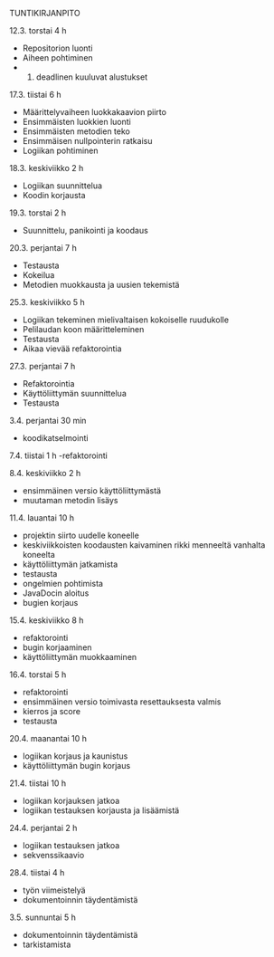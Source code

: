 TUNTIKIRJANPITO

12.3. torstai 4 h
- Repositorion luonti
- Aiheen pohtiminen
- 1. deadlinen kuuluvat alustukset

17.3. tiistai 6 h
- Määrittelyvaiheen luokkakaavion piirto
- Ensimmäisten luokkien luonti
- Ensimmäisten metodien teko
- Ensimmäisen nullpointerin ratkaisu
- Logiikan pohtiminen

18.3. keskiviikko 2 h 
- Logiikan suunnittelua
- Koodin korjausta

19.3. torstai 2 h
- Suunnittelu, panikointi ja koodaus

20.3. perjantai 7 h
- Testausta
- Kokeilua
- Metodien muokkausta ja uusien tekemistä

25.3. keskiviikko 5 h
- Logiikan tekeminen mielivaltaisen kokoiselle ruudukolle
- Pelilaudan koon määritteleminen
- Testausta
- Aikaa vievää refaktorointia

27.3. perjantai 7 h
- Refaktorointia 
- Käyttöliittymän suunnittelua
- Testausta

3.4. perjantai 30 min
- koodikatselmointi

7.4. tiistai 1 h
-refaktorointi

8.4. keskiviikko 2 h
- ensimmäinen versio käyttöliittymästä
- muutaman metodin lisäys

11.4. lauantai 10 h
- projektin siirto uudelle koneelle
- keskiviikkoisten koodausten kaivaminen rikki menneeltä vanhalta koneelta
- käyttöliittymän jatkamista
- testausta
- ongelmien pohtimista
- JavaDocin aloitus
- bugien korjaus

15.4. keskiviikko 8 h
- refaktorointi
- bugin korjaaminen
- käyttöliittymän muokkaaminen

16.4. torstai 5 h 
- refaktorointi
- ensimmäinen versio toimivasta resettauksesta valmis
- kierros ja score
- testausta

20.4. maanantai 10 h
- logiikan korjaus ja kaunistus
- käyttöliittymän bugin korjaus

21.4. tiistai 10 h
- logiikan korjauksen jatkoa
- logiikan testauksen korjausta ja lisäämistä

24.4. perjantai 2 h
- logiikan testauksen jatkoa
- sekvenssikaavio

28.4. tiistai 4 h
- työn viimeistelyä
- dokumentoinnin täydentämistä

3.5. sunnuntai 5 h
- dokumentoinnin täydentämistä
- tarkistamista